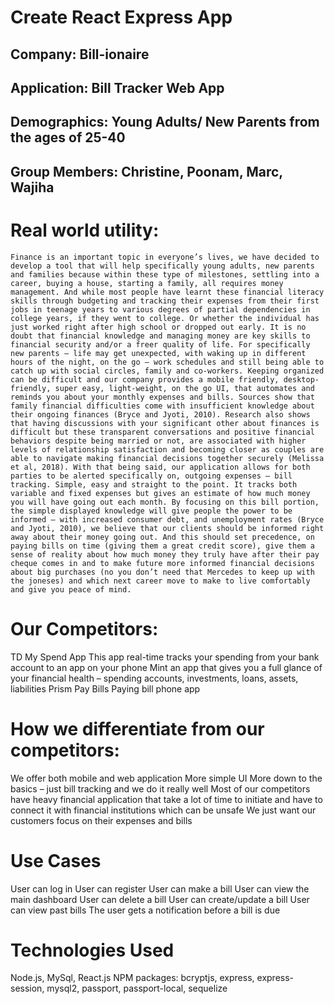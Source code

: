 # Create React Express App

## Company: Bill-ionaire

## Application: Bill Tracker Web App

## Demographics: Young Adults/ New Parents from the ages of 25-40

## Group Members: Christine, Poonam, Marc, Wajiha

# Real world utility:

    Finance is an important topic in everyone’s lives, we have decided to develop a tool that will help specifically young adults, new parents and families because within these type of milestones, settling into a career, buying a house, starting a family, all requires money management. And while most people have learnt these financial literacy skills through budgeting and tracking their expenses from their first jobs in teenage years to various degrees of partial dependencies in college years, if they went to college. Or whether the individual has just worked right after high school or dropped out early. It is no doubt that financial knowledge and managing money are key skills to financial security and/or a freer quality of life. For specifically new parents – life may get unexpected, with waking up in different hours of the night, on the go – work schedules and still being able to catch up with social circles, family and co-workers. Keeping organized can be difficult and our company provides a mobile friendly, desktop-friendly, super easy, light-weight, on the go UI, that automates and reminds you about your monthly expenses and bills. Sources show that family financial difficulties come with insufficient knowledge about their ongoing finances (Bryce and Jyoti, 2010). Research also shows that having discussions with your significant other about finances is difficult but these transparent conversations and positive financial behaviors despite being married or not, are associated with higher levels of relationship satisfaction and becoming closer as couples are able to navigate making financial decisions together securely (Melissa et al, 2018). With that being said, our application allows for both parties to be alerted specifically on, outgoing expenses – bill tracking. Simple, easy and straight to the point. It tracks both variable and fixed expenses but gives an estimate of how much money you will have going out each month. By focusing on this bill portion, the simple displayed knowledge will give people the power to be informed – with increased consumer debt, and unemployment rates (Bryce and Jyoti, 2010), we believe that our clients should be informed right away about their money going out. And this should set precedence, on paying bills on time (giving them a great credit score), give them a sense of reality about how much money they truly have after their pay cheque comes in and to make future more informed financial decisions about big purchases (no you don’t need that Mercedes to keep up with the joneses) and which next career move to make to live comfortably and give you peace of mind.

# Our Competitors:

TD My Spend App
This app real-time tracks your spending from your bank account to an app on your phone
Mint
an app that gives you a full glance of your financial health – spending accounts, investments, loans, assets, liabilities
Prism Pay Bills
Paying bill phone app

# How we differentiate from our competitors:

We offer both mobile and web application
More simple UI
More down to the basics – just bill tracking and we do it really well
Most of our competitors have heavy financial application that take a lot of time to initiate and have to connect it with financial institutions which can be unsafe
We just want our customers focus on their expenses and bills

# Use Cases

User can log in
User can register
User can make a bill
User can view the main dashboard
User can delete a bill
User can create/update a bill
User can view past bills
The user gets a notification before a bill is due

# Technologies Used

Node.js, MySql, React.js
NPM packages: bcryptjs, express, express-session, mysql2, passport, passport-local, sequelize
